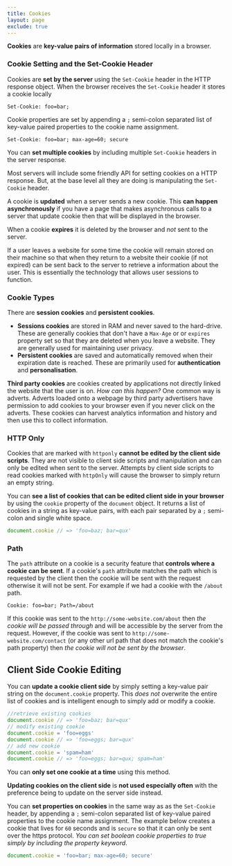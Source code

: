 ```yaml
---
title: Cookies
layout: page
exclude: true
---
```


**Cookies** are **key-value pairs of information** stored locally in a browser. 

### Cookie Setting and the Set-Cookie Header

Cookies are **set by the server** using the `Set-Cookie` header in the HTTP response object. When the browser receives the `Set-Cookie` header it stores a cookie locally
```
Set-Cookie: foo=bar;
```

Cookie properties are set by appending a `;` semi-colon separated list of key-value paired properties to the cookie name assignment. 
```
Set-Cookie: foo=bar; max-age=60; secure
```

You can **set multiple cookies** by including multiple `Set-Cookie` headers in the server response.

Most servers will include some friendly API for setting cookies on a HTTP response. But, at the base level all they are doing is  manipulating the `Set-Cookie` header.

A cookie is **updated** when a server sends a new cookie. This **can happen asynchronously** if you have a page that makes asynchronous calls to a server that update cookie then that will be displayed in the browser.

When a cookie **expires** it is deleted by the browser and *not* sent to the server.

If a user leaves a website for some time the cookie will remain stored on their machine so that when they return to a website their cookie (if not expired) can be sent back to the server to retrieve a information about the user. This is essentially the technology that allows user sessions to function. 

### Cookie Types

There are **session cookies** and **persistent cookies**.

- **Sessions cookies** are stored in RAM and never saved to the hard-drive. These are generally cookies that don't have a `Max-Age` or  or `expires` property set so that they are deleted when you leave a website. They are generally used for maintaining user privacy.
- **Persistent cookies** are saved and automatically removed when their expiration date is reached. These are primarily used for **authentication** and **personalisation**.

**Third party cookies** are cookies created by applications not directly linked the website that the user is on. *How can this happen?* One common way is adverts. Adverts loaded onto a webpage by third party advertisers have permission to add cookies to your browser even if you never click on the adverts. These cookies can harvest analytics information and history and then use this to collect information.


### HTTP Only

Cookies that are marked with `httponly` **cannot be edited by the client side scripts**. They are not visible to client side scripts and manipulation and can only be edited when sent to the server. Attempts by client side scripts to read cookies marked with `httpOnly` will cause the browser to simply return an empty string.

You can **see a list of cookies that can be edited client side in your browser** by using the `cookie` property of the `document` object. It returns a list of cookies in a string as key-value pairs, with each pair separated by a `;` semi-colon and single white space.
```js
document.cookie // => 'foo=baz; bar=qux'
```

### Path

The `path` attribute on a cookie is a security feature that **controls where a cookie can be sent**. If a cookie's `path` attribute matches the path which is requested by the client then the cookie will be sent with the request otherwise it will not be sent. For example if we had a cookie with the `/about` path.
```
Cookie: foo=bar; Path=/about
```

If this cookie was sent to the `http://some-website.com/about` then *the cookie will be passed through* and will be accessible by the server from the request. However, if the cookie was sent to `http://some-website.com/contact` (or any other url path that does not match the cookie's path property)  then *the cookie will not be sent by the browser*.



## Client Side Cookie Editing

You can **update a cookie client side** by simply setting a key-value pair string on the `document.cookie` property. This *does not* overwrite the entire list of cookies and is intelligent enough to simply add or modify a cookie.
```js
//retrieve existing cookies
document.cookie // => 'foo=baz; bar=qux'
// modify existing cookie
document.cookie = 'foo=eggs'
document.cookie // => 'foo=eggs; bar=qux'
// add new cookie
document.cookie = 'spam=ham'
document.cookie // => 'foo=eggs; bar=qux; spam=ham'
```

You can **only set one cookie at a time** using this method.

**Updating cookies on the client side** is **not used especially often** with the preference being to update on the server side instead.

You can **set properties on cookies** in the same way as as the `Set-Cookie` header, by appending a `;` semi-colon separated list of key-value paired properties to the cookie name assignment. The example below creates a cookie that lives for `60` seconds and is `secure` so that it can only be sent over the https protocol. *You can set boolean cookie properties to true simply by including the property keyword*.
```js
document.cookie = 'foo=bar; max-age=60; secure'
```




<!--stackedit_data:
eyJoaXN0b3J5IjpbMjA4NTQ3OTExMCwtMTg0MzE4MDAwMiw1OT
gzOTYzOTYsLTE5OTI1MTkzMjEsLTM5MTM2ODY3NSwtMTQ3Njc0
ODI3Niw2MzUxMDY1NjksMTYwNDg1MDM3NSwtOTcwOTcwNjMyLC
03NzcyNzk0NzAsLTE0NjQzMDE3OTIsMTIxMjQzNzkwNyw5MDg3
Njc3MzQsLTMzMDU5MDQ3MSw4NjI3NzIzNDcsOTc5NTU0Mzc2LD
YwNjk3MjA1OSwtNzExMTU2NTk3LDExNzgwOTc1NDRdfQ==
-->